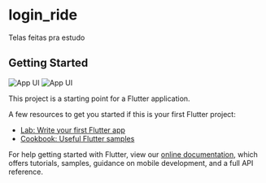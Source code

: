# login_ride

Telas feitas pra estudo

## Getting Started
![App UI](https://github.com/tecrodrigocastro/login_register_rideapp/tree/main/assets/images/login.jpg)
![App UI](https://github.com/tecrodrigocastro/login_register_rideapp/tree/main/assets/images/register.jpg)


This project is a starting point for a Flutter application.

A few resources to get you started if this is your first Flutter project:

- [Lab: Write your first Flutter app](https://flutter.dev/docs/get-started/codelab)
- [Cookbook: Useful Flutter samples](https://flutter.dev/docs/cookbook)

For help getting started with Flutter, view our
[online documentation](https://flutter.dev/docs), which offers tutorials,
samples, guidance on mobile development, and a full API reference.
